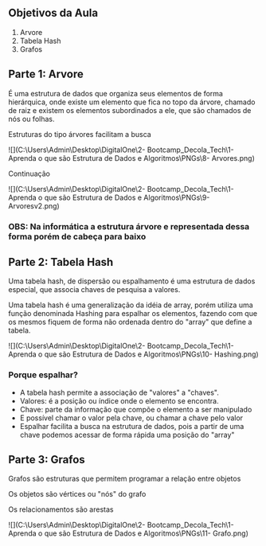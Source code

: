 ## Objetivos da Aula

1. Arvore
2. Tabela Hash
3. Grafos



## Parte 1: Arvore

É uma estrutura de dados que organiza seus elementos de forma hierárquica, onde existe um elemento que fica no topo da árvore, chamado de raiz e existem os elementos subordinados a ele, que são chamados de nós ou folhas.

Estruturas do tipo árvores facilitam a busca

![](C:\Users\Admin\Desktop\DigitalOne\2- Bootcamp_Decola_Tech\1- Aprenda o que são Estrutura de Dados e Algoritmos\PNGs\8- Arvores.png)

Continuação

![](C:\Users\Admin\Desktop\DigitalOne\2- Bootcamp_Decola_Tech\1- Aprenda o que são Estrutura de Dados e Algoritmos\PNGs\9- Arvoresv2.png)

### OBS: Na informática a estrutura árvore e representada dessa forma porém de cabeça para baixo



## Parte 2: Tabela Hash

Uma tabela hash, de dispersão ou espalhamento é uma estrutura de dados especial, que associa chaves de pesquisa a valores.

Uma tabela hash é uma generalização da idéia de array, porém utiliza uma função denominada Hashing para espalhar os elementos, fazendo com que os mesmos fiquem de forma não ordenada dentro do "array" que define a tabela.

![](C:\Users\Admin\Desktop\DigitalOne\2- Bootcamp_Decola_Tech\1- Aprenda o que são Estrutura de Dados e Algoritmos\PNGs\10- Hashing.png)

### Porque espalhar?

*  A tabela hash permite a associação de "valores" a "chaves".
* Valores: é a posição ou índice onde o elemento se encontra.
* Chave: parte da informação que compõe o elemento a ser manipulado
* E possível chamar o valor pela chave, ou chamar a chave pelo valor
* Espalhar facilita a busca na estrutura de dados, pois a partir de uma chave podemos acessar de forma rápida uma posição do "array"



## Parte 3: Grafos

Grafos são estruturas que permitem programar a relação entre objetos

Os objetos são vértices ou "nós" do grafo

Os relacionamentos são arestas

![](C:\Users\Admin\Desktop\DigitalOne\2- Bootcamp_Decola_Tech\1- Aprenda o que são Estrutura de Dados e Algoritmos\PNGs\11- Grafo.png)
